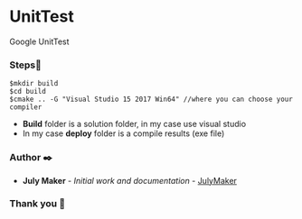# UnitTest
Google UnitTest

### <a name="Steps">Steps📄
```
$mkdir build
$cd build
$cmake .. -G "Visual Studio 15 2017 Win64" //where you can choose your compiler
```
- **Build** folder is a solution folder, in my case use visual studio 
- In my case **deploy** folder is a compile results (exe file)
 
### <a name="Author">Author ✒️

* **July Maker** - *Initial work and documentation* - [JulyMaker](https://github.com/JulyMaker)

<!-- También puedes mirar la lista de todos los [contribuyentes](https://github.com/your/project/contributors) quíenes han participado en este proyecto.--> 

### <a name="Thankyou">Thank you 🎁

 <!-- 📢 🍺 🤓 📄 📌 🖇️ 🔧 ⌨️ 🔩 ⚙️ 🚀 📋-->

